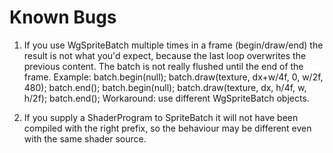 # Known Bugs

1. If you use WgSpriteBatch multiple times in a frame (begin/draw/end) the result
is not what you'd expect, because the last loop overwrites the previous content.
The batch is not really flushed until the end of the frame.
Example:
    batch.begin(null);
    batch.draw(texture, dx+w/4f, 0, w/2f, 480);
    batch.end();
    batch.begin(null);
    batch.draw(texture, dx, h/4f, w, h/2f);
    batch.end();
Workaround: use different WgSpriteBatch objects.

2. If you supply a ShaderProgram to SpriteBatch it will not have been compiled with the right prefix, so the behaviour
may be different even with the same shader source.
